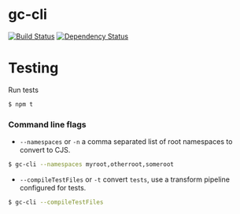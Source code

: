 # gc-cli
[![Build Status](https://secure.travis-ci.org/briandipalma/gc-cli.png)](http://travis-ci.org/briandipalma/gc-cli)
[![Dependency Status](https://david-dm.org/briandipalma/gc-cli.png?theme=shields.io)](https://david-dm.org/briandipalma/gc-cli)

# Testing

Run tests

```bash
$ npm t
```

### Command line flags

* `--namespaces` or `-n` a comma separated list of root namespaces to convert to CJS.

```bash
$ gc-cli --namespaces myroot,otherroot,someroot
```

* `--compileTestFiles` or `-t` convert `tests`, use a transform pipeline configured for tests.

```bash
$ gc-cli --compileTestFiles
```
